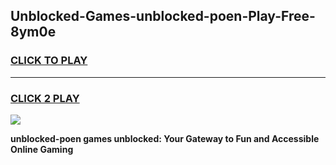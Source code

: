 
## Unblocked-Games-unblocked-poen-Play-Free-8ym0e
<h3>
<a href="https://premium76.site?title=unblocked-poen&ref=19M">CLICK TO PLAY</a></h3>
<hr>

<h3>
<a href="https://premium76.site?title=unblocked-poen&ref=19M">CLICK 2 PLAY</a>
  
</h3>

<a href="https://premium76.site?title=unblocked-poen&ref=19M"><img src="https://clearcache.store/games.png"></a>


**unblocked-poen games unblocked: Your Gateway to Fun and Accessible Online Gaming**
